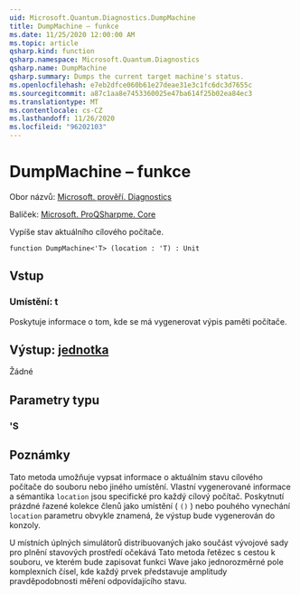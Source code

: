 ```yaml
---
uid: Microsoft.Quantum.Diagnostics.DumpMachine
title: DumpMachine – funkce
ms.date: 11/25/2020 12:00:00 AM
ms.topic: article
qsharp.kind: function
qsharp.namespace: Microsoft.Quantum.Diagnostics
qsharp.name: DumpMachine
qsharp.summary: Dumps the current target machine's status.
ms.openlocfilehash: e7eb2dfce060b61e27deae31e3c1fc6dc3d7655c
ms.sourcegitcommit: a87c1aa8e7453360025e47ba614f25b02ea84ec3
ms.translationtype: MT
ms.contentlocale: cs-CZ
ms.lasthandoff: 11/26/2020
ms.locfileid: "96202103"
---
```

# <a name="dumpmachine-function"></a>DumpMachine – funkce

Obor názvů: [Microsoft. prověří. Diagnostics](xref:Microsoft.Quantum.Diagnostics)

Balíček: [Microsoft. ProQSharpme. Core](https://nuget.org/packages/Microsoft.Quantum.QSharp.Core)


Vypíše stav aktuálního cílového počítače.

```qsharp
function DumpMachine<'T> (location : 'T) : Unit
```


## <a name="input"></a>Vstup

### <a name="location--t"></a>Umístění: t

Poskytuje informace o tom, kde se má vygenerovat výpis paměti počítače.



## <a name="output--unit"></a>Výstup: [jednotka](xref:microsoft.quantum.lang-ref.unit)

Žádné

## <a name="type-parameters"></a>Parametry typu

### <a name="t"></a>'S



## <a name="remarks"></a>Poznámky

Tato metoda umožňuje vypsat informace o aktuálním stavu cílového počítače do souboru nebo jiného umístění.
Vlastní vygenerované informace a sémantika `location` jsou specifické pro každý cílový počítač. Poskytnutí prázdné řazené kolekce členů jako umístění ( `()` ) nebo pouhého vynechání `location` parametru obvykle znamená, že výstup bude vygenerován do konzoly.

U místních úplných simulátorů distribuovaných jako součást vývojové sady pro plnění stavových prostředí očekává Tato metoda řetězec s cestou k souboru, ve kterém bude zapisovat funkci Wave jako jednorozměrné pole komplexních čísel, kde každý prvek představuje amplitudy pravděpodobnosti měření odpovídajícího stavu.